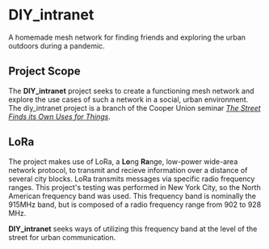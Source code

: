 # DIY_intranet
A homemade mesh network for finding friends and exploring the urban outdoors during a pandemic.

## Project Scope
The **DIY_intranet** project seeks to create a functioning mesh network and explore the use cases of such a network in a social, urban environment.  
The diy_intranet project is a branch of the Cooper Union seminar [_The Street Finds its Own Uses for Things_](https://en.wikipedia.org/wiki/Street).

## LoRa
The project makes use of LoRa, a **Lo**ng **Ra**nge, low-power wide-area network protocol, to transmit and recieve information over a distance of several city blocks. LoRa transmits messages via specific radio frequency ranges. This project's testing was performed in New York City, so the North American frequency band was used. This frequency band is nominally the 915MHz band, but is composed of a radio frequency range from 902 to 928 MHz.  

**DIY_intranet** seeks ways of utilizing this frequency band at the level of the street for urban communication.
